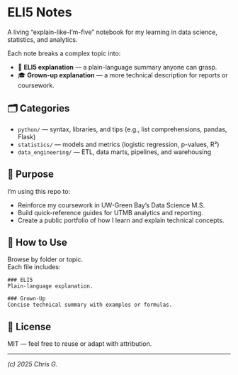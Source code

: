 
# ELI5 Notes

A living “explain-like-I’m-five” notebook for my learning in data science, statistics, and analytics.

Each note breaks a complex topic into:
- 🧒 **ELI5 explanation** — a plain-language summary anyone can grasp.
- 🎓 **Grown-up explanation** — a more technical description for reports or coursework.

## 🗂️ Categories
- `python/` — syntax, libraries, and tips (e.g., list comprehensions, pandas, Flask)
- `statistics/` — models and metrics (logistic regression, p-values, R²)
- `data_engineering/` — ETL, data marts, pipelines, and warehousing

## 🧠 Purpose
I’m using this repo to:
- Reinforce my coursework in UW-Green Bay’s Data Science M.S.
- Build quick-reference guides for UTMB analytics and reporting.
- Create a public portfolio of how I learn and explain technical concepts.

## 🚀 How to Use
Browse by folder or topic.  
Each file includes:

```
### ELI5
Plain-language explanation.

### Grown-Up
Concise technical summary with examples or formulas.
```

## 📄 License
MIT — feel free to reuse or adapt with attribution.

---
*(c) 2025 Chris G.*
